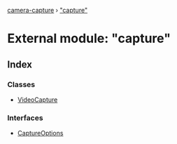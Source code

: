 [camera-capture](../README.md) › ["capture"](_capture_.md)

# External module: "capture"

## Index

### Classes

* [VideoCapture](../classes/_capture_.videocapture.md)

### Interfaces

* [CaptureOptions](../interfaces/_capture_.captureoptions.md)
